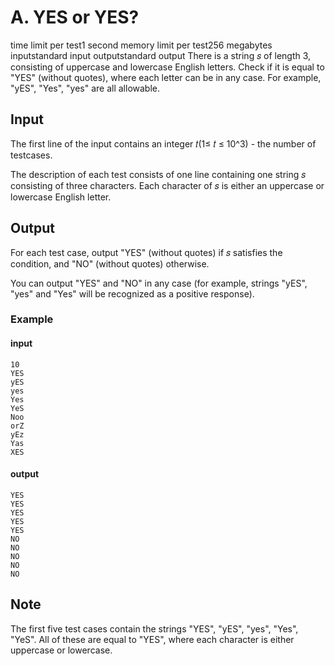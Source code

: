 # A. YES or YES?
time limit per test1 second
memory limit per test256 megabytes
inputstandard input
outputstandard output
There is a string 𝑠 of length 3, consisting of uppercase and lowercase English letters. Check if it is equal to "YES" (without quotes), where each letter can be in any case. For example, "yES", "Yes", "yes" are all allowable.

## Input
The first line of the input contains an integer 𝑡(1≤ 𝑡 ≤ 10^3) - the number of testcases.

The description of each test consists of one line containing one string 𝑠 consisting of three characters. Each character of 𝑠 is either an uppercase or lowercase English letter.

## Output
For each test case, output "YES" (without quotes) if 𝑠 satisfies the condition, and "NO" (without quotes) otherwise.

You can output "YES" and "NO" in any case (for example, strings "yES", "yes" and "Yes" will be recognized as a positive response).

### Example
#### input

    10
    YES
    yES
    yes
    Yes
    YeS
    Noo
    orZ
    yEz
    Yas
    XES

####  output

    YES
    YES
    YES
    YES
    YES
    NO
    NO
    NO
    NO
    NO
## Note
The first five test cases contain the strings "YES", "yES", "yes", "Yes", "YeS". All of these are equal to "YES", where each character is either uppercase or lowercase.